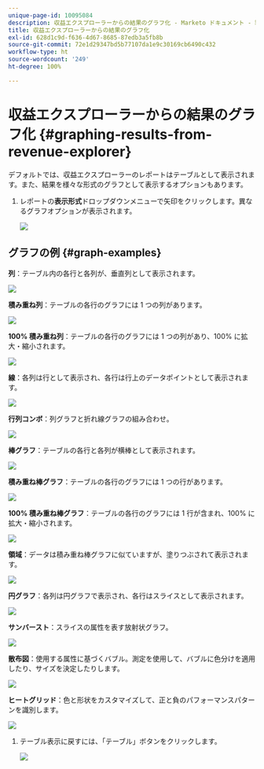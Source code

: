 ```yaml
---
unique-page-id: 10095084
description: 収益エクスプローラーからの結果のグラフ化 - Marketo ドキュメント - 製品ドキュメント
title: 収益エクスプローラーからの結果のグラフ化
exl-id: 628d1c9d-f636-4d67-8685-87edb3a5fb8b
source-git-commit: 72e1d29347bd5b77107da1e9c30169cb6490c432
workflow-type: ht
source-wordcount: '249'
ht-degree: 100%

---
```


# 収益エクスプローラーからの結果のグラフ化 {#graphing-results-from-revenue-explorer}

デフォルトでは、収益エクスプローラーのレポートはテーブルとして表示されます。また、結果を様々な形式のグラフとして表示するオプションもあります。

1. レポートの&#x200B;**表示形式**&#x200B;ドロップダウンメニューで矢印をクリックします。異なるグラフオプションが表示されます。

   ![](assets/one-1.png)

## グラフの例 {#graph-examples}

**列**：テーブル内の各行と各列が、垂直列として表示されます。

![](assets/column.png)

**積み重ね列**：テーブルの各行のグラフには 1 つの列があります。

![](assets/stacked-column.png)

**100% 積み重ね列**：テーブルの各行のグラフには 1 つの列があり、100% に拡大・縮小されます。

![](assets/100-stacked-column.png)

**線**：各列は行として表示され、各行は行上のデータポイントとして表示されます。

![](assets/line.png)

**行列コンボ**：列グラフと折れ線グラフの組み合わせ。

![](assets/column-line-combo.png)

**棒グラフ**：テーブルの各行と各列が横棒として表示されます。

![](assets/bar.png)

**積み重ね棒グラフ**：テーブルの各行のグラフには 1 つの行があります。

![](assets/stacked-bar.png)

**100% 積み重ね棒グラフ**：テーブルの各行のグラフには 1 行が含まれ、100% に拡大・縮小されます。

![](assets/100-stacked-bar.png)

**領域**：データは積み重ね棒グラフに似ていますが、塗りつぶされて表示されます。

![](assets/area.png)

**円グラフ**：各列は円グラフで表示され、各行はスライスとして表示されます。

![](assets/pie.png)

**サンバースト**：スライスの属性を表す放射状グラフ。

![](assets/sunburst.png)

**散布図**：使用する属性に基づくバブル。測定を使用して、バブルに色分けを適用したり、サイズを決定したりします。

![](assets/scatter.png)

**ヒートグリッド**：色と形状をカスタマイズして、正と負のパフォーマンスパターンを識別します。

![](assets/heat-grid.png)

1. テーブル表示に戻すには、「テーブル」ボタンをクリックします。

   ![](assets/two-1.png)
